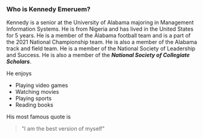 ### Who is Kennedy Emeruem?

Kennedy is a senior at the University of Alabama majoring in Management Information Systems. He is from Nigeria and has lived in the United States for 5 years. He is a member of the Alabama football team and is a part of the 2021 National Championship team. He is also a member of the Alabama track and field team. He is a member of the National Society of Leadership and Success. He is also a member of the ***National Society of Collegiate Scholars***.

He enjoys

* Playing video games
* Watching movies
* Playing sports
* Reading books

His most famous quote is 

> "I am the best version of myself"